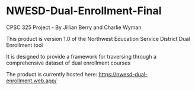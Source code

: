 # NWESD-Dual-Enrollment-Final
CPSC 325 Project - By Jillian Berry and Charlie Wyman

This product is version 1.0 of the Northwest Education Service District Dual Enrollment tool

It is designed to provide a framework for traversing through a comprehensive dataset of dual enrollment courses

The product is currently hosted here: https://nwesd-dual-enrollment.web.app/
